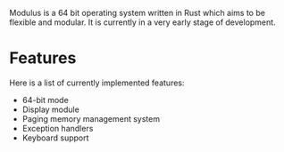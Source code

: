 
Modulus is a 64 bit operating system written in Rust which aims to be flexible and modular. It is currently in a very early stage of development.

# Features

Here is a list of currently implemented features:

* 64-bit mode
* Display module
* Paging memory management system
* Exception handlers
* Keyboard support
